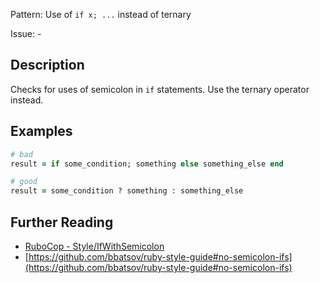 Pattern: Use of `if x; ...` instead of ternary

Issue: -

## Description

Checks for uses of semicolon in `if` statements. Use the ternary operator instead. 

## Examples

```ruby
# bad
result = if some_condition; something else something_else end

# good
result = some_condition ? something : something_else
```

## Further Reading

* [RuboCop - Style/IfWithSemicolon](https://docs.rubocop.org/rubocop/cops_style.html#styleifwithsemicolon)
* [https://github.com/bbatsov/ruby-style-guide#no-semicolon-ifs](https://github.com/bbatsov/ruby-style-guide#no-semicolon-ifs)
